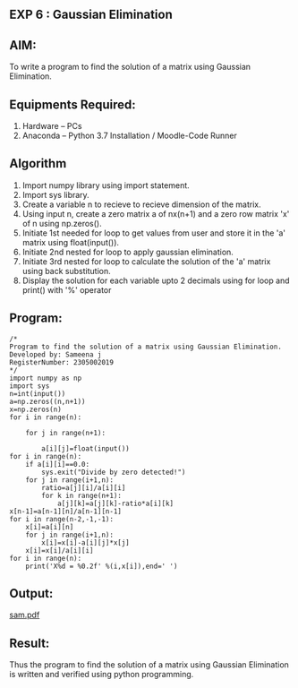 ## EXP 6 : Gaussian Elimination

## AIM:
To write a program to find the solution of a matrix using Gaussian Elimination.

## Equipments Required:
1. Hardware – PCs
2. Anaconda – Python 3.7 Installation / Moodle-Code Runner

## Algorithm
1. Import numpy library using import statement.
 2. Import sys library.
 3. Create a variable n to recieve to recieve dimension of the matrix.
 4. Using input n, create a zero matrix a of nx(n+1) and a zero row matrix 'x' of n using np.zeros().
 5. Initiate 1st needed for loop to get values from user and store it in the 'a' matrix using float(input()).
 6. Initiate 2nd nested for loop to apply gaussian elimination.
 7. Initiate 3rd nested for loop to calculate the solution of the 'a' matrix using back substitution.
 8. Display the solution for each variable upto 2 decimals using for loop and print() with '%' operator
## Program:
```
/*
Program to find the solution of a matrix using Gaussian Elimination.
Developed by: Sameena j
RegisterNumber: 2305002019
*/
import numpy as np
import sys
n=int(input())
a=np.zeros((n,n+1))
x=np.zeros(n)
for i in range(n):
    
    for j in range(n+1):
        
        a[i][j]=float(input())
for i in range(n):
    if a[i][i]==0.0:
        sys.exit("Divide by zero detected!")
    for j in range(i+1,n):
        ratio=a[j][i]/a[i][i]
        for k in range(n+1):
            a[j][k]=a[j][k]-ratio*a[i][k]
x[n-1]=a[n-1][n]/a[n-1][n-1]
for i in range(n-2,-1,-1):
    x[i]=a[i][n]
    for j in range(i+1,n):
        x[i]=x[i]-a[i][j]*x[j]
    x[i]=x[i]/a[i][i]
for i in range(n):
    print('X%d = %0.2f' %(i,x[i]),end=' ')
```

## Output:


[sam.pdf](https://github.com/sameena77/Gaussian/files/15411603/sam.pdf)


## Result:
Thus the program to find the solution of a matrix using Gaussian Elimination is written and verified using python programming.

